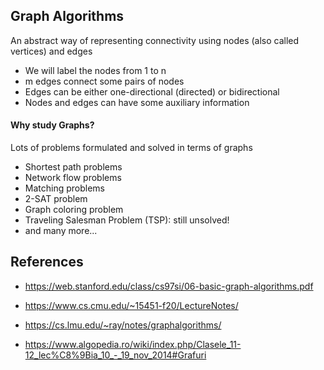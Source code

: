 ## Graph Algorithms

An abstract way of representing connectivity using nodes (also
called vertices) and edges
- We will label the nodes from 1 to n
- m edges connect some pairs of nodes
- Edges can be either one-directional (directed) or bidirectional
- Nodes and edges can have some auxiliary information

#### Why study Graphs?

Lots of problems formulated and solved in terms of graphs
- Shortest path problems
- Network flow problems
- Matching problems
- 2-SAT problem
- Graph coloring problem
- Traveling Salesman Problem (TSP): still unsolved!
- and many more...

## References

- https://web.stanford.edu/class/cs97si/06-basic-graph-algorithms.pdf

- https://www.cs.cmu.edu/~15451-f20/LectureNotes/

- https://cs.lmu.edu/~ray/notes/graphalgorithms/

- https://www.algopedia.ro/wiki/index.php/Clasele_11-12_lec%C8%9Bia_10_-_19_nov_2014#Grafuri
